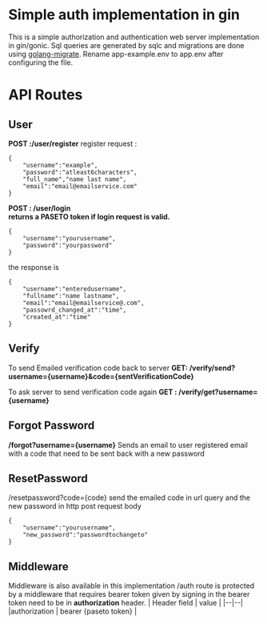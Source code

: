 # Simple auth implementation in gin

This is a simple authorization and authentication web server implementation in gin/gonic.
Sql queries are generated by sqlc and migrations are done using [golang-migrate](https://github.com/golang-migrate/migrate).
Rename app-example.env to app.env after configuring the file.


# API Routes

## User
**POST :/user/register** 
register request :

    {
	    "username":"example",
	    "password":"atleast6characters",
	    "full_name","name last name",
	    "email":"email@emailservice.com"
    }
**POST : /user/login  
 returns a PASETO token if login request is valid.**
 

    {
	    "username":"yourusername",
	    "password":"yourpassword"
    }
the response is 

    {
	    "username":"enteredusername",
	    "fullname":"name lastname",
	    "email":"email@emailservice@.com",
	    "passowrd_changed_at":"time",
	    "created_at":"time"
    }

## Verify
To send Emailed verification code back to server
**GET: /verify/send?username={username}&code={sentVerificationCode}**

To ask server to send verification code again
**GET : /verify/get?username={username}** 

## Forgot Password
**/forgot?username={username}**
Sends an email to user registered email with a code that need to be sent back with a new password

## ResetPassword
/resetpassword?code={code}
send the emailed code in url query and the new password in http post request body

    {
	    "username":"yourusername",
	    "new_password":"passwordtochangeto"
    }
## Middleware
Middleware is also available in this implementation
/auth route is protected by a middleware that requires bearer token given by signing in
the bearer token need to be in **authorization** header.
| Header field | value |
|--|--|
|authorization  | bearer {paseto token} |






